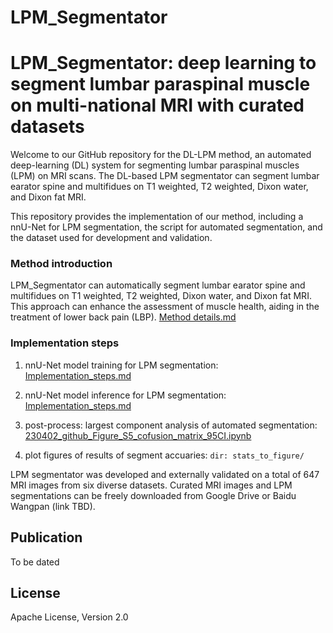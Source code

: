 # LPM_Segmentator

# LPM_Segmentator: deep learning to segment lumbar paraspinal muscle on multi-national MRI with curated datasets 

Welcome to our GitHub repository for the DL-LPM method, an automated deep-learning (DL) system for segmenting lumbar paraspinal muscles (LPM) on MRI scans. The DL-based LPM segmentator can segment lumbar earator spine and multifidues on T1 weighted, T2 weighted, Dixon water, and Dixon fat MRI.

This repository provides the implementation of our method, including a nnU-Net for LPM segmentation, the script for automated segmentation, and the dataset used for development and validation.

### Method introduction

LPM_Segmentator can automatically segment lumbar earator spine and multifidues on T1 weighted, T2 weighted, Dixon water, and Dixon fat MRI. This approach can enhance the assessment of muscle health, aiding in the treatment of lower back pain (LBP).  [Method details.md](documentation/Method_introduction.md)

### Implementation steps

1. nnU-Net model training for LPM segmentation: [Implementation_steps.md](documentation/Implementation_steps.md)

2. nnU-Net model inference for LPM segmentation: [Implementation_steps.md](documentation/Implementation_steps.md)

3. post-process: largest component analysis of automated segmentation: [230402_github_Figure_S5_cofusion_matrix_95CI.ipynb](stats_to_figure/230402_github_Figure_S5_cofusion_matrix_95CI.ipynb)  

4. plot figures of results of segment accuaries: ```dir: stats_to_figure/ ```

LPM segmentator was developed and externally validated on a total of 647 MRI images from six diverse datasets. Curated MRI images and LPM segmentations can be freely downloaded from Google Drive or Baidu Wangpan (link TBD).

## Publication

To be dated

## License

Apache License, Version 2.0
